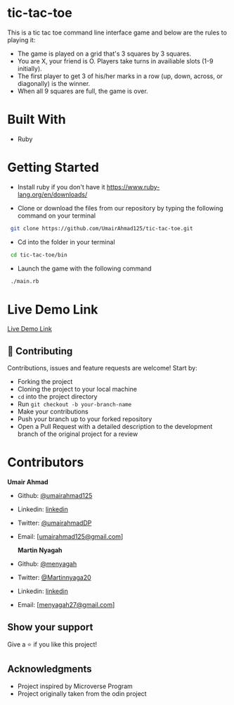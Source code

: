 # tic-tac-toe
This is a tic tac toe command line interface game and below are the rules to playing it:

 - The game is played on a grid that's 3 squares by 3 squares.
 - You are X, your friend is O. Players take turns in availiable slots (1-9 initially).
 - The first player to get 3 of his/her marks in a row (up, down, across, or diagonally) is the winner.
 - When all 9 squares are full, the game is over.

# Built With
 - Ruby

# Getting Started
 - Install ruby if you don't have it https://www.ruby-lang.org/en/downloads/

 - Clone or download the files from our repository by typing the following command on your terminal
 ```bash
  git clone https://github.com/UmairAhmad125/tic-tac-toe.git
 ```
 - Cd into the folder in your terminal 
 ```bash
  cd tic-tac-toe/bin
 ```
 - Launch the game with the following command
 ```bash
  ./main.rb
 ```

# Live Demo Link

[Live Demo Link](https://repl.it/@MartinNyagah/tic-tac-toe#.replit)

## :handshake: Contributing
Contributions, issues and feature requests are welcome! Start by:
- Forking the project
- Cloning the project to your local machine
- `cd` into the project directory
- Run `git checkout -b your-branch-name`
- Make your contributions
- Push your branch up to your forked repository
- Open a Pull Request with a detailed description to the development branch of the original project for a review

# Contributors

 **Umair Ahmad**
- Github: [@umairahmad125](https://github.com/UmairAhmad125)
- Linkedin: [linkedin](https://www.linkedin.com/in/umair-ahmad-b5a89015a/)
- Twitter: [@umairahmadDP](https://twitter.com/umairahmadDP)
- Email: [umairahmad125@gmail.com]

  **Martin Nyagah**
- Github: [@menyagah](https://github.com/menyagah)
- Twitter: [@Martinnyaga20](https://twitter.com/Martinnyaga20)
- Linkedin: [linkedin](https://linkedin.com/linkedinhandle)
- Email: [menyagah27@gmail.com]

## Show your support
Give a :star:️ if you like this project!

## Acknowledgments
- Project inspired by Microverse Program
- Project originally taken from the odin project
